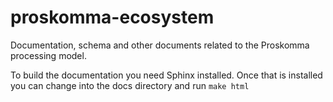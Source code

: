 # proskomma-ecosystem
Documentation, schema and other documents related to the Proskomma processing model.

To build the documentation you need Sphinx installed. Once that is installed you can change into the docs directory and run `make html`